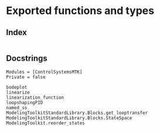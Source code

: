 # Exported functions and types

## Index
```@index
```

## Docstrings
```@autodocs
Modules = [ControlSystemsMTK]
Private = false
```
```@docs
bodeplot
linearize
linearization_function
loopshapingPID
named_ss
ModelingToolkitStandardLibrary.Blocks.get_looptransfer
ModelingToolkitStandardLibrary.Blocks.StateSpace
ModelingToolkit.reorder_states
```